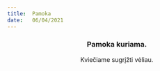 ```yaml
---
title:  Pamoka
date:   06/04/2021
---
```


### <center>Pamoka kuriama.</center>
<center>Kviečiame sugrįžti vėliau.</center>